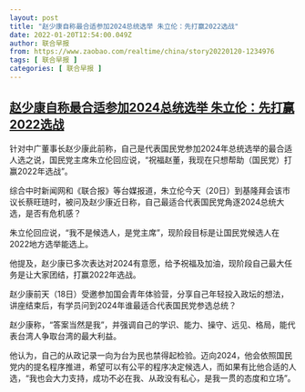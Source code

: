 ```yaml
---
layout: post
title: "赵少康自称最合适参加2024总统选举 朱立伦：先打赢2022选战"
date: 2022-01-20T12:54:00.049Z
author: 联合早报
from: https://www.zaobao.com/realtime/china/story20220120-1234976
tags: [ 联合早报 ]
categories: [ 联合早报 ]
---
```

<!--1642700160000-->
[赵少康自称最合适参加2024总统选举 朱立伦：先打赢2022选战](https://www.zaobao.com/realtime/china/story20220120-1234976)
------

<div>
<p>针对中广董事长赵少康此前称，自己是代表国民党参加2024年总统选举的最合适人选之说，国民党主席朱立伦回应说，“祝福赵董，我现在只想帮助（国民党）打赢2022年选战”。</p><p>综合中时新闻网和《联合报》等台媒报道，朱立伦今天（20日）到基隆拜会该市议长蔡旺琏时，被问及赵少康近日称，自己最适合代表国民党角逐2024总统大选，是否有危机感？</p><p>朱立伦回应说，“我不是候选人，是党主席”，现阶段目标是让国民党候选人在2022地方选举能选上。</p><section id="imu"><div id="dfp-ad-imu1">        </div></section><p>他提及，赵少康已多次表达对2024有意愿，给予祝福及加油，现阶段自己最大任务是让大家团结，打赢2022年选战。</p><p>赵少康前天（18日）受邀参加国会青年体验营，分享自己年轻投入政坛的想法，讲座结束后，有学员问到2024年谁最适合代表国民党参选总统？</p><p>赵少康称，“答案当然是我”，并强调自己的学识、能力、操守、远见、格局，能代表台湾人争取台湾的最大利益。</p><div id="innity-in-post"></div><div id="dfp-ad-midarticlespecial">        </div><p>他认为，自己的从政记录一向为台为民也禁得起检验。迈向2024，他会依照国民党内的提名程序推进，希望可以有公平的程序决定候选人，而如果有比他合适的人选，“我也会大力支持，成功不必在我、从政没有私心，是我一贯的态度和立场”。</p>      <div class="cx_paywall_placeholder" id="sph_cdp_40"></div>
</div>
